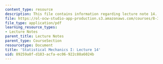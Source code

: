 ```yaml
---
content_type: resource
description: This file contains information regarding lecture note 14.
file: https://ol-ocw-studio-app-production.s3.amazonaws.com/courses/8-333-statistical-mechanics-i-statistical-mechanics-of-particles-fall-2013/89259a8fd183acfaec06922c88a6024b_MIT8_333F13_Lec14.pdf
file_type: application/pdf
learning_resource_types:
- Lecture Notes
parent_title: Lecture Notes
parent_type: CourseSection
resourcetype: Document
title: 'Statistical Mechanics I: Lecture 14'
uid: 89259a8f-d183-acfa-ec06-922c88a6024b
---
```

